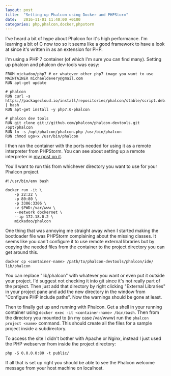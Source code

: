 ```yaml
---
layout: post
title:  "Setting up Phalcon using Docker and PHPStorm"
date:   2016-11-01 11:40:00 +0100
categories: php,phalcon,docker,phpstorm
---
```


I've heard a bit of hype about Phalcon for it's high performance. I'm learning a bit of C now too 
so it seems like a good framework to have a look at since it's written in as an extension for PHP.

I'm using a PHP 7 container (of which I'm sure you can find many). Setting up phalcon and phalcon dev-tools was easy:

```
FROM mickadoo/php7 # or whatever other php7 image you want to use
MAINTAINER michaeldevery@gmail.com
RUN apt-get update

# phalcon
RUN curl -s https://packagecloud.io/install/repositories/phalcon/stable/script.deb.sh | bash
RUN apt-get install -y php7.0-phalcon

# phalcon dev tools
RUN git clone git://github.com/phalcon/phalcon-devtools.git /opt/phalcon
RUN ln -s /opt/phalcon/phalcon.php /usr/bin/phalcon
RUN chmod ugo+x /usr/bin/phalcon
```

I then ran the container with the ports needed for using it as a remote interpreter from PHPStorm. You can see about setting up a remote interpreter 
in [my post on it](https://mickadoo.github.io/php,phpunit,docker/2016/10/12/phpunit-docker.html).

You'll want to run this from whichever directory you want to use for your Phalcon project.

```
#!/usr/bin/env bash

docker run -it \
    -p 22:22 \
    -p 80:80 \
    -p 3306:3306 \
    -v $PWD:/var/www \
    --network dockernet \
    --ip 172.18.0.2 \
    mickadoo/phalcon
```

One thing that was annoying me straight away when I started making the bootloader file was PHPStorm complaining about the missing classes. It seems like you can't
configure it to use remote external libraries but by copying the needed files from the container to the project directory you can get around this.

`docker cp <container-name> /path/to/phalcon-devtools/phalcon/ide/ lib/phalcon`

You can replace "lib/phalcon" with whatever you want or even put it outside your project.
I'd suggest not checking it into git since it's not really part of the project. Then just add that directory by right clicking "External Libraries" in your project pane
and add the new directory in the window from "Configure PHP include paths". Now the warnings should be gone at least.

Then to finally get up and running with Phalcon. Get a shell in your running container using `docker exec -it <container-name> /bin/bash`.
Then from the directory you mounted to (in my case /var/www) run the `phalcon project <name>` command. This should create all the files for a sample project
inside a subdirectory.

To access the site I didn't bother with Apache or Nginx, instead I just used the PHP webserver from inside the project directory:

`php -S 0.0.0.0:80 -t public/`

If all that is set up right you should be able to see the Phalcon welcome message from your host machine on localhost.